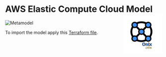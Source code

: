 # AWS Elastic Compute Cloud Model <img src="../../docs/pics/ox.png" width="125" height="125" align="right">

![Metamodel](aws_ec2.png "AWS EC2 meta model")

To import the model apply this [Terraform file](main.tf).

